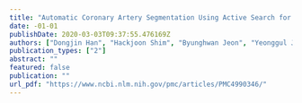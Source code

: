 ```yaml
---
title: "Automatic Coronary Artery Segmentation Using Active Search for Branches and Seemingly Disconnected Vessel Segments from Coronary CT Angiography"
date: -01-01
publishDate: 2020-03-03T09:37:55.476169Z
authors: ["Dongjin Han", "Hackjoon Shim", "Byunghwan Jeon", "Yeonggul Jang", "Youngtaek Hong", "Sunghee Jung", "Seongmin Ha", "Hyuk-Jae Chang"]
publication_types: ["2"]
abstract: ""
featured: false
publication: ""
url_pdf: "https://www.ncbi.nlm.nih.gov/pmc/articles/PMC4990346/"
---
```


